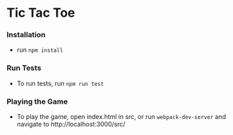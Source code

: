 # Tic Tac Toe

### Installation
- run `npm install`

### Run Tests
- To run tests, run `npm run test`

### Playing the Game
- To play the game, open index.html in src, or run `webpack-dev-server` and navigate to http://localhost:3000/src/
